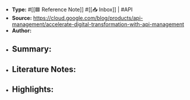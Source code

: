 - **Type:** #[[🟦 Reference Note]] #[[📥 Inbox]] | #API
- **Source:** https://cloud.google.com/blog/products/api-management/accelerate-digital-transformation-with-api-management
- **Author:** 
- **Summary:**
    - 
- **Literature Notes:**
    - 
- **Highlights:**
    - 
